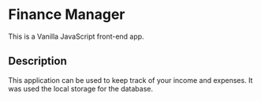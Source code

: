 # Finance Manager

This is a Vanilla JavaScript front-end app.

## Description

This application can be used to keep track of your income and expenses. It was used the local storage for the database.


